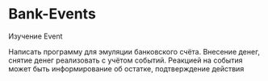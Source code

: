# Bank-Events
Изучение Event

Написать программу для эмуляции банковского счёта. 
Внесение денег, снятие денег реализовать с учётом событий. 
Реакцией на события может быть информирование об остатке, подтверждение действия
